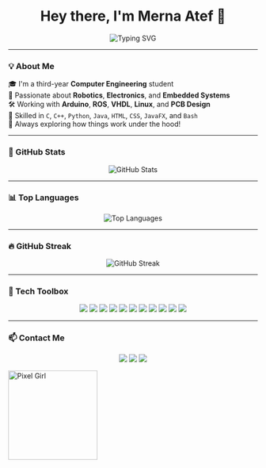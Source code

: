 <h1 align="center">Hey there, I'm Merna Atef 👋</h1>

<p align="center">
<img src="https://readme-typing-svg.herokuapp.com?font=Fira+Code&size=22&pause=1000&color=F7729C&center=true&vCenter=true&width=450&lines=Computer+Engineering+Student;Robotics+Enthusias;Pas+Passionate+About+Embedded+Systems+VHDL;Always+Learning+Something+New+%F0%9F%8C%9F" alt="Typing SVG" />
</p>

---

### 💡 About Me

🎓 I'm a third-year **Computer Engineering** student  
🤖 Passionate about **Robotics**, **Electronics**, and **Embedded Systems**  
🛠️ Working with **Arduino**, **ROS**, **VHDL**, **Linux**, and **PCB Design**  
💬 Skilled in `C`, `C++`, `Python`, `Java`, `HTML`, `CSS`, `JavaFX`, and `Bash`  
🚀 Always exploring how things work under the hood!

---

### 🌟 GitHub Stats
<p align="center">
  <img src="https://github-readme-stats.vercel.app/api?username=MernaAtefIbrahimAhmed&show_icons=true&theme=tokyonight&hide_title=false&count_private=true" alt="GitHub Stats" />
</p>

---

### 📊 Top Languages
<p align="center">
  <img src="https://github-readme-stats.vercel.app/api/top-langs/?username=MernaAtefIbrahimAhmed&layout=compact&theme=tokyonight" alt="Top Languages" />
</p>

---

### 🔥 GitHub Streak
<p align="center">
  <img src="https://github-readme-streak-stats.herokuapp.com/?user=MernaAtefIbrahimAhmed&theme=tokyonight" alt="GitHub Streak"/>
</p>

---

### 🧰 Tech Toolbox
<p align="center">
  <img src="https://img.shields.io/badge/C-00599C?style=for-the-badge&logo=c&logoColor=white"/>
  <img src="https://img.shields.io/badge/C++-00599C?style=for-the-badge&logo=c%2b%2b&logoColor=white"/>
  <img src="https://img.shields.io/badge/Python-3776AB?style=for-the-badge&logo=python&logoColor=white"/>
  <img src="https://img.shields.io/badge/Java-ED8B00?style=for-the-badge&logo=java&logoColor=white"/>
  <img src="https://img.shields.io/badge/HTML-E34F26?style=for-the-badge&logo=html5&logoColor=white"/>
  <img src="https://img.shields.io/badge/CSS-1572B6?style=for-the-badge&logo=css3&logoColor=white"/>
  <img src="https://img.shields.io/badge/Arduino-00979D?style=for-the-badge&logo=arduino&logoColor=white"/>
  <img src="https://img.shields.io/badge/VHDL-9400D3?style=for-the-badge"/>
  <img src="https://img.shields.io/badge/PCB-228B22?style=for-the-badge"/>
  <img src="https://img.shields.io/badge/Linux-FCC624?style=for-the-badge&logo=linux&logoColor=black"/>
  <img src="https://img.shields.io/badge/ROS-22314E?style=for-the-badge"/>
</p>

---

### 📫 Contact Me
<p align="center">
  <a href="https://www.linkedin.com/in/mernaatef/"><img src="https://img.shields.io/badge/LinkedIn-0077B5?style=for-the-badge&logo=linkedin&logoColor=white"/></a>
  <a href="https://discord.com/users/1177515053612810240"><img src="https://img.shields.io/badge/Discord-5865F2?style=for-the-badge&logo=discord&logoColor=white"/></a>
  <a href="merna.atef@ieee-zsb.org"><img src="https://img.shields.io/badge/Email-D14836?style=for-the-badge&logo=gmail&logoColor=white"/></a>
</p>
<img src="https://media.giphy.com/media/4Zo41lhzKt6iZ8xff9/giphy.gif" width="180" alt="Pixel Girl" />

